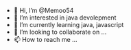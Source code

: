 - 👋 Hi, I’m @Memoo54
- 👀 I’m interested in java devolepment 
- 🌱 I’m currently learning  java, javascript
- 💞️ I’m looking to collaborate on ...
- 📫 How to reach me ...

<!---
Memoo54/Memoo54 is a ✨ special ✨ repository because its `README.md` (this file) appears on your GitHub profile.
You can click the Preview link to take a look at your changes.
--->
